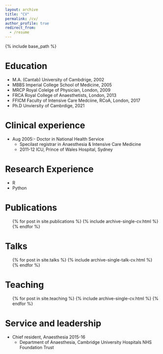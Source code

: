 ```yaml
---
layout: archive
title: "CV"
permalink: /cv/
author_profile: true
redirect_from:
  - /resume
---
```


{% include base_path %}

Education
======
* M.A. (Cantab) University of Cambdrige, 2002
* MBBS Imperial College School of Medicine, 2005
* MRCP Royal Colelge of Physician, London, 2009
* FRCA Royal College of Anaesthetists, London, 2013
* FFICM Faculty of Intensive Care Medciine, RCoA, London, 2017
* Ph.D Unviersity of Cambrdige, 2021

Clinical experience
======
* Aug 2005:- Doctor in National Health Service
  * Specilast registrar in Anaesthesia & Intensive Care Medicine
  * 2011-12 ICU, Prince of Wales Hospital, Sydney
 
  
Research Experience
======
* R
* Python
  

Publications
======
  <ul>{% for post in site.publications %}
    {% include archive-single-cv.html %}
  {% endfor %}</ul>
  
Talks
======
  <ul>{% for post in site.talks %}
    {% include archive-single-talk-cv.html %}
  {% endfor %}</ul>
  
Teaching
======
  <ul>{% for post in site.teaching %}
    {% include archive-single-cv.html %}
  {% endfor %}</ul>
  
Service and leadership
======
* Chief resident, Anaesthesia 2015-16
  * Department of Anaesthesia, Cambridge University Hospitals NHS Foundation Trust   
